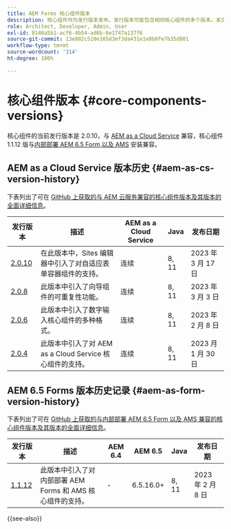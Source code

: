 ```yaml
---
title: AEM Forms 核心组件版本
description: 核心组件作为发行版本发布，发行版本可能包含相同核心组件的多个版本。本文档介绍了什么是发行版本和版本，以及如何了解核心组件与 AEM 的兼容性。
role: Architect, Developer, Admin, User
exl-id: 8146a5b1-acf6-4b54-ad6b-6e1747a137f6
source-git-commit: 13e802c510e165d3ef3da431e1e8b0fe7b35d801
workflow-type: tm+mt
source-wordcount: '314'
ht-degree: 100%

---
```


# 核心组件版本 {#core-components-versions}

核心组件的当前发行版本是 2.0.10，与 [AEM as a Cloud Service](https://experienceleague.adobe.com/docs/experience-manager-cloud-service/landing/home.html?lang=zh-Hans) 兼容，核心组件 1.1.12 版与[内部部署 AEM 6.5 Form 以及 AMS](https://experienceleague.adobe.com/docs/experience-manager-65/user-guide/home.html?lang=zh-Hans) 安装兼容。

## AEM as a Cloud Service 版本历史 {#aem-as-cs-version-history}

下表列出了可在 [GitHub 上获取的与 AEM 云服务兼容的核心组件版本及其版本的全面详细信息](https://github.com/adobe/aem-core-forms-components/releases)。

| 发行版本 | 描述 | AEM as a Cloud Service | Java | 发布日期 |
|---|---|---|---|---|
| [2.0.10](https://github.com/adobe/aem-core-forms-components/releases/tag/core-forms-components-reactor-2.0.10) | 在此版本中，Sites 编辑器中引入了对自适应表单容器组件的支持。 | 连续 | 8, 11 | 2023 年 3 月 17 日 |
| [2.0.8](https://github.com/adobe/aem-core-forms-components/releases/tag/core-forms-components-reactor-2.0.8) | 此版本中引入了向导组件的可重复性功能。 | 连续 | 8, 11 | 2023 年 3 月 3 日 |
| [2.0.6](https://github.com/adobe/aem-core-forms-components/releases/tag/core-forms-components-reactor-2.0.6) | 此版本中引入了数字输入核心组件的多种格式。 | 连续 | 8, 11 | 2023 年 2 月 8 日 |
| [2.0.4](https://github.com/adobe/aem-core-forms-components/releases/tag/core-forms-components-reactor-2.0.6) | 此版本中引入了对 AEM as a Cloud Service 核心组件的支持。 | 连续 | 8, 11 | 2023 月 1 月 30 日 |

## AEM 6.5 Forms 版本历史记录 {#aem-as-form-version-history}

下表列出了可在 [GitHub 上获取的与内部部署 AEM 6.5 Form 以及 AMS 兼容的核心组件版本及其版本的全面详细信息](https://github.com/adobe/aem-core-forms-components/releases/tag/core-forms-components-reactor-1.1.12)。

| 发行版本 | 描述 | AEM 6.4 | AEM 6.5 | Java | 发布日期 |
|---|---|---|---|---|---|
| [1.1.12](https://github.com/adobe/aem-core-forms-components/releases/tag/core-forms-components-reactor-1.1.12) | 此版本中引入了对内部部署 AEM Forms 和 AMS 核心组件的支持。 | - | 6.5.16.0+ | 8, 11 | 2023 年 2 月 8 日 |

{{see-also}}